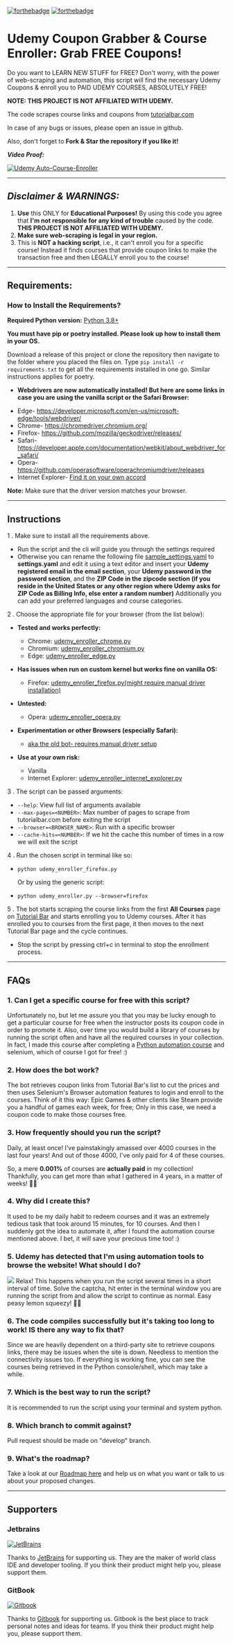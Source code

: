 [![forthebadge](https://forthebadge.com/images/badges/made-with-python.svg)](https://forthebadge.com)
[![forthebadge](https://forthebadge.com/images/badges/it-works-why.svg)](https://forthebadge.com)


# Udemy Coupon Grabber & Course Enroller: Grab FREE Coupons!

Do you want to LEARN NEW STUFF for FREE? Don't worry, with the power of
web-scraping and automation, this script will find the necessary Udemy Coupons
&amp; enroll you to PAID UDEMY COURSES, ABSOLUTELY FREE!

**NOTE: THIS PROJECT IS NOT AFFILIATED WITH UDEMY.**

The code scrapes course links and coupons from
[tutorialbar.com](https://tutorialbar.com)

In case of any bugs or issues, please open an issue in github.

Also, don't forget to **Fork & Star the repository if you like it!**

**_Video Proof:_**

[![Udemy Auto-Course-Enroller](https://img.youtube.com/vi/IW8CCtv2k2A/0.jpg)](https://www.youtube.com/watch?v=IW8CCtv2k2A "GET PAID UDEMY Courses for FREE, Automatically with this Python Script!")

---

## **_Disclaimer & WARNINGS:_**


1. **Use** this ONLY for **Educational Purposes!** By using this code you agree
   that **I'm not responsible for any kind of trouble** caused by the code. **THIS PROJECT IS NOT AFFILIATED WITH UDEMY.** 
2. **Make sure web-scraping is legal in your region.**
3. This is **NOT a hacking script**, i.e., it can't enroll you for a specific
   course! Instead it finds courses that provide coupon links to make the
   transaction free and then LEGALLY enroll you to the course!

---

## Requirements:

### How to Install the Requirements?

**Required Python version:** [Python 3.8+](https://www.python.org/downloads/)

**You must have pip or poetry installed. Please look up how to install them in your OS.**

Download a release of this project or clone the repository then navigate to the
folder where you placed the files on. Type `pip install -r requirements.txt` to
get all the requirements installed in one go. Similar instructions applies for poetry.

- **Webdrivers are now automatically installed! But here are some links in case
  you are using the vanilla script or the Safari Browser:**

* Edge- https://developer.microsoft.com/en-us/microsoft-edge/tools/webdriver/
* Chrome- https://chromedriver.chromium.org/
* Firefox- https://github.com/mozilla/geckodriver/releases/
* Safari-
  https://developer.apple.com/documentation/webkit/about_webdriver_for_safari/
* Opera- https://github.com/operasoftware/operachromiumdriver/releases
* Internet Explorer-
  [Find it on your own accord](https://www.selenium.dev/downloads/)

**Note:** Make sure that the driver version matches your browser.

---

## Instructions

1 . Make sure to install all the requirements above.

- Run the script and the cli will guide you through the settings required
- Otherwise you can rename the following file
  [sample_settings.yaml](sample_settings.yaml) to **settings.yaml** and edit it
  using a text editor and insert your **Udemy registered email in the email
  section**, your **Udemy password in the password section**, and the **ZIP Code
  in the zipcode section (if you reside in the United States or any other region
  where Udemy asks for ZIP Code as Billing Info, else enter a random number)**
  Additionally you can add your preferred languages and course categories.

2 . Choose the appropriate file for your browser (from the list below):

- **Tested and works perfectly:**

  - Chrome:
    [udemy_enroller_chrome.py](https://github.com/aapatre/Automatic-Udemy-Course-Enroller-GET-PAID-UDEMY-COURSES-for-FREE/blob/master/udemy_enroller_chrome.py)
  - Chromium:
    [udemy_enroller_chromium.py](https://github.com/aapatre/Automatic-Udemy-Course-Enroller-GET-PAID-UDEMY-COURSES-for-FREE/blob/master/udemy_enroller_chromium.py)
  - Edge:
    [udemy_enroller_edge.py](https://github.com/aapatre/Automatic-Udemy-Course-Enroller-GET-PAID-UDEMY-COURSES-for-FREE/blob/master/udemy_enroller_edge.py)

- **Has issues when run on custom kernel but works fine on vanilla OS:**

  - Firefox:
    [udemy_enroller_firefox.py(might require manual driver installation)](https://github.com/aapatre/Automatic-Udemy-Course-Enroller-GET-PAID-UDEMY-COURSES-for-FREE/blob/master/udemy_enroller_firefox.py)

- **Untested:**

  - Opera:
    [udemy_enroller_opera.py](https://github.com/aapatre/Automatic-Udemy-Course-Enroller-GET-PAID-UDEMY-COURSES-for-FREE/blob/master/udemy_enroller_opera.py)

- **Experimentation or other Browsers (especially Safari):**

  - [aka the old bot- requires manual driver setup](https://github.com/aapatre/Automatic-Udemy-Course-Enroller-GET-PAID-UDEMY-COURSES-for-FREE/blob/master/udemy_enroller_vanilla.py)

- **Use at your own risk:**
  - Vanilla
  - Internet Explorer:
    [udemy_enroller_internet_explorer.py](https://github.com/aapatre/Automatic-Udemy-Course-Enroller-GET-PAID-UDEMY-COURSES-for-FREE/blob/master/udemy_enroller_internet_explorer.py)

3 . The script can be passed arguments:
- `--help`: View full list of arguments available
- `--max-pages=<NUMBER>`: Max number of pages to scrape from tutorialbar.com before exiting the script
- `--browser=<BROWSER_NAME>`: Run with a specific browser 
- `--cache-hits=<NUMBER>`: If we hit the cache this number of times in a row we will exit the script

4 . Run the chosen script in terminal like so:
- `python udemy_enroller_firefox.py`

   Or by using the generic script:
- `python udemy_enroller.py --browser=firefox`

5 . The bot starts scraping the course links from the first **All Courses** page
on [Tutorial Bar](https://www.tutorialbar.com/all-courses/page/1) and starts
enrolling you to Udemy courses. After it has enrolled you to courses from the
first page, it then moves to the next Tutorial Bar page and the cycle continues.

- Stop the script by pressing ctrl+c in terminal to stop the enrollment process.

---

## FAQs

### 1. Can I get a specific course for free with this script?

Unfortunately no, but let me assure you that you may be lucky enough to get a
particular course for free when the instructor posts its coupon code in order
to promote it. Also, over time you would build a library of courses by running
the script often and have all the required courses in your collection. In fact,
I made this course after completing a
[Python automation course](https://www.udemy.com/course/automate/) and selenium,
which of course I got for free! :)

### 2. How does the bot work?

The bot retrieves coupon links from Tutorial Bar's list to cut the prices and
then uses Selenium's Browser automation features to login and enroll to the
courses. Think of it this way: Epic Games & other clients like Steam provide you
a handful of games each week, for free; Only in this case, we need a coupon code
to make those courses free.

### 3. How frequently should you run the script?

Daily, at least once! I've painstakingly amassed over 4000
courses in the last four years! And out of those 4000, I've only paid for 4 of
these courses.

So, a mere **0.001%** of courses are **actually paid** in my collection!
Thankfully, you can get more than what I gathered in 4 years, in a matter of
weeks! 🙌🏻

### 4. Why did I create this?

It used to be my daily habit to redeem courses and it was an extremely tedious
task that took around 15 minutes, for 10 courses. And then I suddenly got the
idea to automate it, after I found the automation course mentioned above. I bet,
it will save your precious time too! :)

### 5. Udemy has detected that I'm using automation tools to browse the website! What should I do?

![](https://i.imgur.com/pwseilE.jpg) Relax! This happens when you run the script
several times in a short interval of time. Solve the captcha, hit enter in the terminal window you are running 
the script from and allow the script to continue as normal.
Easy peasy lemon squeezy! 🍋🙃 

### 6. The code compiles successfully but it's taking too long to work! IS there any way to fix that?

Since we are heavily dependent on a third-party site to retrieve coupons links,
there may be issues when the site is down. Needless to mention the connectivity
issues too. If everything is working fine, you can see the courses being
retrieved in the Python console/shell, which may take a while.

### 7. Which is the best way to run the script?

It is recommended to run the script using your terminal and system python.


### 8. Which branch to commit against?

Pull request should be made on "develop" branch.

### 9. What's the roadmap?

Take a look at our
[Roadmap here](https://github.com/aapatre/Automatic-Udemy-Course-Enroller-GET-PAID-UDEMY-COURSES-for-FREE/projects/1)
and help us on what you want or talk to us about your proposed changes.

---

## Supporters

### Jetbrains

[![JetBrains](https://i.imgur.com/h2R018M.jpg)](https://jetbrains.com/?from=udemy-free-course-enroller)

Thanks to [JetBrains](https://jetbrains.com/?from=udemy-free-course-enroller) for supporting us. They are the maker of world class IDE and developer tooling. If you think their product might help you, please support them. 

### GitBook

[![Gitbook](https://i.imgur.com/OkuB14I.jpg)](https://gitbook.com)

Thanks to [Gitbook](https://gitbook.com) for supporting us. Gitbook is the best place to track personal notes and ideas for teams. If you think their product might help you, please support them.
